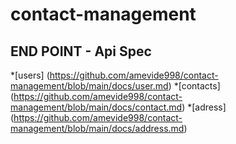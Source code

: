 # contact-management

## END POINT - Api Spec
*[users] (https://github.com/amevide998/contact-management/blob/main/docs/user.md)
*[contacts] (https://github.com/amevide998/contact-management/blob/main/docs/contact.md)
*[adress] (https://github.com/amevide998/contact-management/blob/main/docs/address.md)
